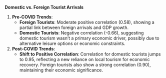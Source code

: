 **Domestic vs. Foreign Tourist Arrivals**

1.  **Pre-COVID Trends**:
    *   **Foreign Tourists**: Moderate positive correlation (0.58), showing a partial link between foreign arrivals and GDP growth.
    *   **Domestic Tourists**: Negative correlation (-0.66), suggesting domestic tourism wasn’t a primary economic driver, possibly due to alternative leisure options or economic constraints.
2.  **Post-COVID Trends**:
    *   **Shift to Positive Correlation**: Correlation for domestic tourists jumps to 0.95, reflecting a new reliance on local tourism for economic recovery. Foreign tourists also show a strong correlation (0.90), maintaining their economic significance.